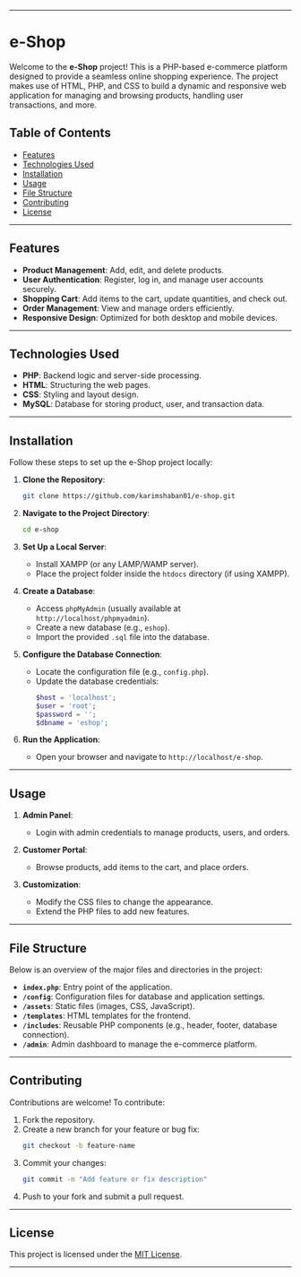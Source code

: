 
---

# e-Shop

Welcome to the **e-Shop** project! This is a PHP-based e-commerce platform designed to provide a seamless online shopping experience. The project makes use of HTML, PHP, and CSS to build a dynamic and responsive web application for managing and browsing products, handling user transactions, and more.

## Table of Contents
- [Features](#features)
- [Technologies Used](#technologies-used)
- [Installation](#installation)
- [Usage](#usage)
- [File Structure](#file-structure)
- [Contributing](#contributing)
- [License](#license)

---

## Features
- **Product Management**: Add, edit, and delete products.
- **User Authentication**: Register, log in, and manage user accounts securely.
- **Shopping Cart**: Add items to the cart, update quantities, and check out.
- **Order Management**: View and manage orders efficiently.
- **Responsive Design**: Optimized for both desktop and mobile devices.

---

## Technologies Used
- **PHP**: Backend logic and server-side processing.
- **HTML**: Structuring the web pages.
- **CSS**: Styling and layout design.
- **MySQL**: Database for storing product, user, and transaction data.

---

## Installation
Follow these steps to set up the e-Shop project locally:

1. **Clone the Repository**:
   ```bash
   git clone https://github.com/karimshaban01/e-shop.git
   ```
2. **Navigate to the Project Directory**:
   ```bash
   cd e-shop
   ```
3. **Set Up a Local Server**:
   - Install XAMPP (or any LAMP/WAMP server).
   - Place the project folder inside the `htdocs` directory (if using XAMPP).

4. **Create a Database**:
   - Access `phpMyAdmin` (usually available at `http://localhost/phpmyadmin`).
   - Create a new database (e.g., `eshop`).
   - Import the provided `.sql` file into the database.

5. **Configure the Database Connection**:
   - Locate the configuration file (e.g., `config.php`).
   - Update the database credentials:
     ```php
     $host = 'localhost';
     $user = 'root';
     $password = '';
     $dbname = 'eshop';
     ```

6. **Run the Application**:
   - Open your browser and navigate to `http://localhost/e-shop`.

---

## Usage
1. **Admin Panel**:
   - Login with admin credentials to manage products, users, and orders.

2. **Customer Portal**:
   - Browse products, add items to the cart, and place orders.

3. **Customization**:
   - Modify the CSS files to change the appearance.
   - Extend the PHP files to add new features.

---

## File Structure
Below is an overview of the major files and directories in the project:

- **`index.php`**: Entry point of the application.
- **`/config`**: Configuration files for database and application settings.
- **`/assets`**: Static files (images, CSS, JavaScript).
- **`/templates`**: HTML templates for the frontend.
- **`/includes`**: Reusable PHP components (e.g., header, footer, database connection).
- **`/admin`**: Admin dashboard to manage the e-commerce platform.

---

## Contributing
Contributions are welcome! To contribute:

1. Fork the repository.
2. Create a new branch for your feature or bug fix:
   ```bash
   git checkout -b feature-name
   ```
3. Commit your changes:
   ```bash
   git commit -m "Add feature or fix description"
   ```
4. Push to your fork and submit a pull request.

---

## License
This project is licensed under the [MIT License](LICENSE).

---
